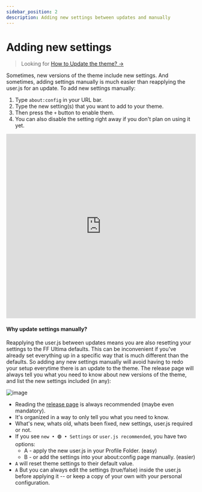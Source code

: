```yaml
---
sidebar_position: 2
description: Adding new settings between updates and manually
---
```


# Adding new settings

> Looking for [How to Update the theme? ->](../how-to/how-to-update)

Sometimes, new versions of the theme include new settings. And sometimes, adding settings manually is much easier than reapplying the user.js for an update. To add new settings manually:

1. Type `about:config` in your URL bar.
2. Type the new setting(s) that you want to add to your theme.
3. Then press the `+` button to enable them.
4. You can also disable the setting right away if you don't plan on using it yet.

<iframe width="100%" height="490" src="https://github.com/user-attachments/assets/2c788a6b-9e79-4a6d-a0d5-a19a350b43fc" title="YouTube video player" frameborder="0" allow="accelerometer; autoplay; clipboard-write; encrypted-media; gyroscope; picture-in-picture; web-share; fullscreen" referrerpolicy="strict-origin-when-cross-origin" allowfullscreen></iframe>

<!-- https://github.com/user-attachments/assets/2c788a6b-9e79-4a6d-a0d5-a19a350b43fc -->

#### Why update settings manually?

Reapplying the user.js between updates means you are also resetting your settings to the FF Ultima defaults. This can be inconvenient if you've already set everything up in a specific way that is much different than the defaults. So adding any new settings manually will avoid having to redo your setup everytime there is an update to the theme. The release page will always tell you what you need to know about new versions of the theme, and list the new settings included (in any):

![image](https://github.com/user-attachments/assets/1972c8ee-895e-4a35-81f2-628bd4bb86b9)

- Reading the [release page](https://github.com/soulhotel/FF-CSS-ULTIMA/releases/latest) is always recommended (maybe even mandatory).
- It's organized in a way to only tell you what you need to know.
- What's new, whats old, whats been fixed, new settings, user.js required or not.
- If you see `new • 🟢 • Settings` or `user.js recommended`, you have two options:
  - A -  apply the new user.js in your Profile Folder. (easy)
  - B - or add the settings into your about:config page manually. (easier)
- `A` will reset theme settings to their default value.
- `A` But you can always edit the settings (true/false) inside the user.js before applying it -- or keep a copy of your own with your personal configuration.